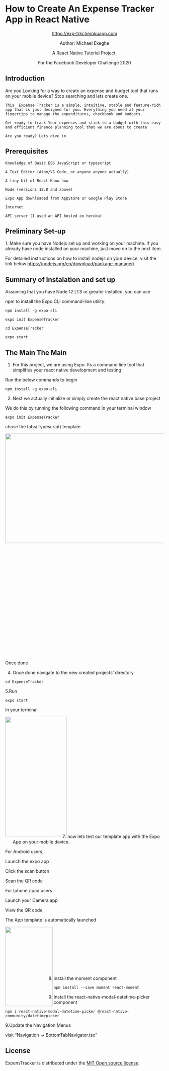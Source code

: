 
<div class="jumbotron text-center">
    <p align="center"><span style="font-family: 'Liberation Sans', serif;"><span
            style="font-size: xx-large;"><strong><H1>How to Create An Expense Tracker App in React Native</H1></strong></span></span>
    </p>
    <p align="center"><a href="https://exp-trkr.herokuapp.com/">https://exp-trkr.herokuapp.com</a></p>
    <p  align="center">Author: Michael Ekeghe</p>
    <p  align="center">A React Native Tutorial Project.</p>
    <p  align="center">For the Facebook Developer Challenge 2020</p>

</div>


<H2>Introduction</H2>
<div>
    Are you Looking for a way to create an expense and budget tool that runs on your mobile device? Stop searching and lets create one.
    
    This  Expense Tracker is a simple, intuitive, stable and feature-rich app that is just designed for you. Everything you need at your fingertips to manage the expenditures, checkbook and budgets.
    
    Get ready to track Your expenses and stick to a budget with this easy and efficient finance planning tool that we are about to create
    
    Are you ready? Lets dive in
</div>

<H2>Prerequisites</H2>

    Knowledge of Basic ES6 JavaScript or typescript
    
    A Text Editor (Atom/VS Code, or anyone anyone actually)
    
    A tiny bit of React Know how
    
    Node (versions 12.8 and above)
    
    Expo App downloaded from AppStore or Google Play Store
    
    Internet
    
    API server (I used an API hosted on heroku)


<H2>Preliminary Set-up</H2>
 <div>   
1. Make sure you have Nodejs set up and working on your machine. If you already have node installed on your machine, just move on to the next item.

For detailed instructions on how to install nodejs on your device, visit the link below
    https://nodejs.org/en/download/package-manager/

</div>
<H2>Summary of Instalation and set up</H2></H2>
Assuming that you have Node 12 LTS or greater installed, you can use
    
npm to install the Expo CLI command-line utility:
    
<pre><code>npm install -g expo-cli</code></pre>
    
<pre><code>expo init ExpenseTracker</code></pre>
    
<pre><code>cd ExpenseTracker</code></pre>
    
<pre><code>expo start </code></pre>


<H2>The Main The Main</H2>

1. For this project, we are using Expo. Its a command line tool that simplifies your react native development and testing 
    
Run the below commands to begin
    
<pre><code>npm install -g expo-cli</code></pre>
    
2. Next we actually initialize or simply create the react native base project
    
We do this by running the following command in your terminal window
    
<pre><code>expo init ExpenseTracker</code></pre>
    
chose the tabs(Typescript) template
    
<img src="https://exp-trkr.herokuapp.com/img/0.png" width="665" height="348" name="Image1" align="left" border="0"/>
<p >&nbsp;</p>

<p >&nbsp;</p>

<p >&nbsp;</p>

<p >&nbsp;</p>

<p >&nbsp;</p>

<p >&nbsp;</p>

<p >&nbsp;</p>

<p >&nbsp;</p>

<p >&nbsp;</p>

<p >&nbsp;</p>

<p >&nbsp;</p>

<p >&nbsp;</p>

Once done
          
4. Once done navigate to the new created projects’ directory
            
<pre><code>cd ExpenseTracker</code></pre>
            
5.Run
            
<pre><code>expo start </code></pre>
            
in your terminal
            
            
<img src="https://exp-trkr.herokuapp.com/img/3.png" width="195" height="380" name="Image4" align="left" border="0"/></p>
            
<p >&nbsp;</p>

<p >&nbsp;</p>

<p >&nbsp;</p>

<p >&nbsp;</p>

<p >&nbsp;</p>

<p >&nbsp;</p>

<p >&nbsp;</p>

<p >&nbsp;</p>

<p >&nbsp;</p>

<p >&nbsp;</p>

<p >&nbsp;</p>

<p >&nbsp;</p>

         
7. now lets test our template app with the Expo App on your mobile device.

For Android users, 

Launch the expo app 

Click the scan button 

Scan the QR code

For Iphone /Ipad users

Launch your Camera app

View the QR code

The App template is automatically launched
            
<img src="https://exp-trkr.herokuapp.com/img/4.jpg" width="151" height="252" name="Image5" align="left" border="0"/>


<p >&nbsp;</p>

<p >&nbsp;</p>

<p >&nbsp;</p>

<p >&nbsp;</p>

<p >&nbsp;</p>



8. install the moment  component

<pre><code>npm install --save moment react-moment</pre></code>

9. Install the react-native-modal-datetime-picker component

<pre><code>npm i react-native-modal-datetime-picker @react-native-community/datetimepicker</pre></code>

9.Update the Navigation Menus

visit “Navigation → BottomTabNavigator.tsx”
           
<H2>License</H2>

<div>
ExpensTracker is distributed under the <a href="http://opensource.org/licenses/MIT" target="_blank">MIT Open source license</a>.</div>
 

